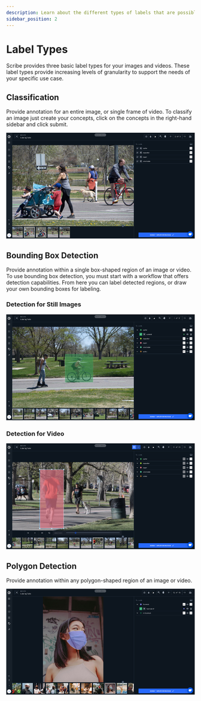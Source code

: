 ```yaml
---
description: Learn about the different types of labels that are possible with Scribe.
sidebar_position: 2
---
```


# Label Types

Scribe provides three basic label types for your images and videos. These label types provide increasing levels of granularity to support the needs of your specific use case.

## Classification

Provide annotation for an entire image, or single frame of video. To classify an image just create your concepts, click on the concepts in the right-hand sidebar and click submit.

![](/img/classification_label.jpg)

## Bounding Box Detection

Provide annotation within a single box-shaped region of an image or video. To use bounding box detection, you must start with a workflow that offers detection capabilities. From here you can label detected regions, or draw your own bounding boxes for labeling.

### Detection for Still Images

![Bounding box detection for still image](/img/detector_label.jpg)

### Detection for Video

![Bounding box detection for video](/img/video_detector.jpg)

## Polygon Detection

Provide annotation within any polygon-shaped region of an image or video.

![](/img/polygon.jpg)

